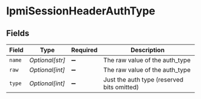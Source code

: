 # IpmiSessionHeaderAuthType


## Fields

| Field                                      | Type                                       | Required                                   | Description                                |
| ------------------------------------------ | ------------------------------------------ | ------------------------------------------ | ------------------------------------------ |
| `name`                                     | *Optional[str]*                            | :heavy_minus_sign:                         | The raw value of the auth_type             |
| `raw`                                      | *Optional[int]*                            | :heavy_minus_sign:                         | The raw value of the auth_type             |
| `type`                                     | *Optional[int]*                            | :heavy_minus_sign:                         | Just the auth type (reserved bits omitted) |